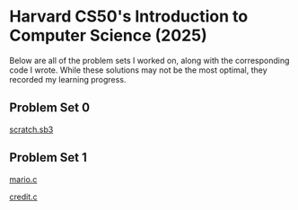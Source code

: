 # Harvard CS50's Introduction to Computer Science (2025)
Below are all of the problem sets I worked on, along with the corresponding code I wrote. While these solutions may not be the most optimal, they recorded my learning progress.
## Problem Set 0
[scratch.sb3](https://scratch.mit.edu/projects/1134595594/)
## Problem Set 1
[mario.c](https://github.com/faitinchan/CS50x/blob/main/Problem_Set_1/mario.c)
  
[credit.c](https://github.com/faitinchan/CS50x/blob/main/Problem_Set_1/credit.c)
